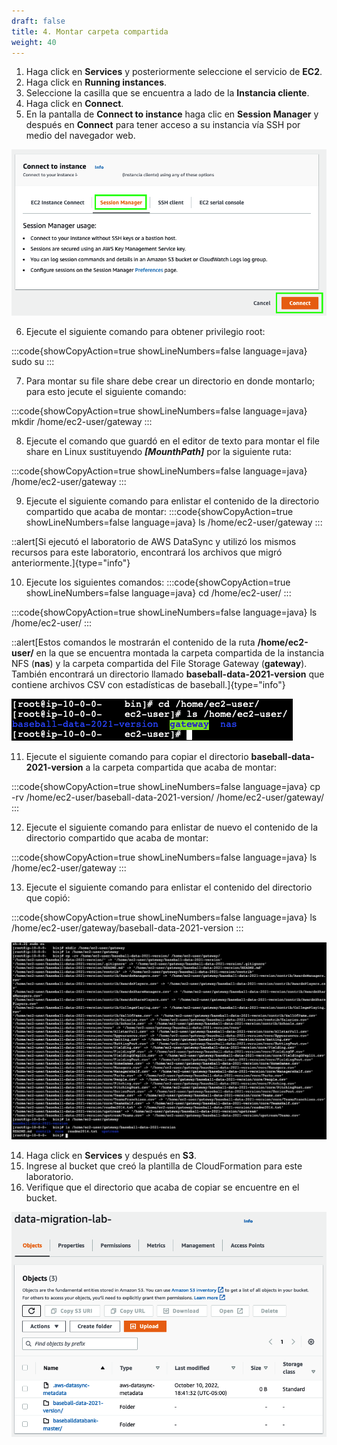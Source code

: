 ```yaml
---
draft: false
title: 4. Montar carpeta compartida
weight: 40
---
```

1. Haga click en **Services** y posteriormente seleccione el servicio de **EC2**.
2. Haga click en **Running instances**.
2. Seleccione la casilla que se encuentra a lado de la **Instancia cliente**.
4. Haga click en **Connect**.
5. En la pantalla de **Connect to instance** haga clic en **Session Manager** y después en **Connect** para tener acceso a su instancia vía SSH por medio del navegador web.

![Connect (browser-based SSH connection)](/static/images/sg/conectarec2.png)

6. Ejecute el siguiente comando para obtener privilegio root:

:::code{showCopyAction=true showLineNumbers=false language=java}
sudo su
:::

7. Para montar su file share debe crear un directorio en donde montarlo; para esto jecute el siguiente comando:

:::code{showCopyAction=true showLineNumbers=false language=java}
mkdir /home/ec2-user/gateway
:::

8. Ejecute el comando que guardó en el editor de texto para montar el file share en Linux sustituyendo **_[MounthPath]_** por la siguiente ruta:

:::code{showCopyAction=true showLineNumbers=false language=java}
/home/ec2-user/gateway
:::

9. Ejecute el siguiente comando para enlistar el contenido de la directorio compartido que acaba de montar:
:::code{showCopyAction=true showLineNumbers=false language=java}
ls /home/ec2-user/gateway
:::

::alert[Si ejecutó el laboratorio de AWS DataSync y utilizó los mismos recursos para este laboratorio, encontrará los archivos que migró anteriormente.]{type="info"}

10. Ejecute los siguientes comandos:
:::code{showCopyAction=true showLineNumbers=false language=java}
cd /home/ec2-user/
:::

:::code{showCopyAction=true showLineNumbers=false language=java}
ls /home/ec2-user/
:::

::alert[Estos comandos le mostrarán el contenido de la ruta **/home/ec2-user/** en la que se encuentra montada la carpeta compartida de la instancia NFS (**nas**) y la carpeta compartida del File Storage Gateway (**gateway**). También encontrará un directorio llamado **baseball-data-2021-version** que contiene archivos CSV con estadísticas de baseball.]{type="info"}


![Comandos)](/static/images/sg/comandos1.png)

11. Ejecute el siguiente comando para copiar el directorio **baseball-data-2021-version** a la carpeta compartida que acaba de montar:

:::code{showCopyAction=true showLineNumbers=false language=java}
cp -rv /home/ec2-user/baseball-data-2021-version/ /home/ec2-user/gateway/
:::

12. Ejecute el siguiente comando para enlistar de nuevo el contenido de la directorio compartido que acaba de montar:

:::code{showCopyAction=true showLineNumbers=false language=java}
ls /home/ec2-user/gateway
:::

13. Ejecute el siguiente comando para enlistar el contenido del directorio que copió:

:::code{showCopyAction=true showLineNumbers=false language=java}
ls /home/ec2-user/gateway/baseball-data-2021-version
:::

![Comandos)](/static/images/sg/comandos2.png)

14. Haga click en **Services** y después en **S3**.
15. Ingrese al bucket que creó la plantilla de CloudFormation para este laboratorio.
16. Verifique que el directorio que acaba de copiar se encuentre en el bucket.

![Comandos)](/static/images/sg/bucket.png)